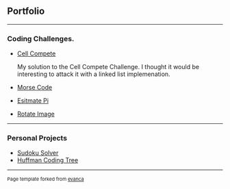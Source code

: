 ## Portfolio

---

### Coding Challenges.

- [Cell Compete](https://github.com/lkelly93/CellCompete)

  My solution to the Cell Compete Challenge. I thought it would be interesting to attack it with a linked list implemenation.
- [Morse Code](https://github.com/lkelly93/MorseCode)
- [Esitmate Pi](https://github.com/lkelly93/estimate-pi)
- [Rotate Image](https://github.com/lkelly93/rotateimage)

---

### Personal Projects
- [Sudoku Solver](https://github.com/lkelly93/Sudoku-Solver)
- [Huffman Coding Tree](https://github.com/lkelly93/HuffmanCoding)

---
<p style="font-size:11px">Page template forked from <a href="https://github.com/evanca/quick-portfolio">evanca</a></p>
<!-- Remove above link if you don't want to attibute -->
